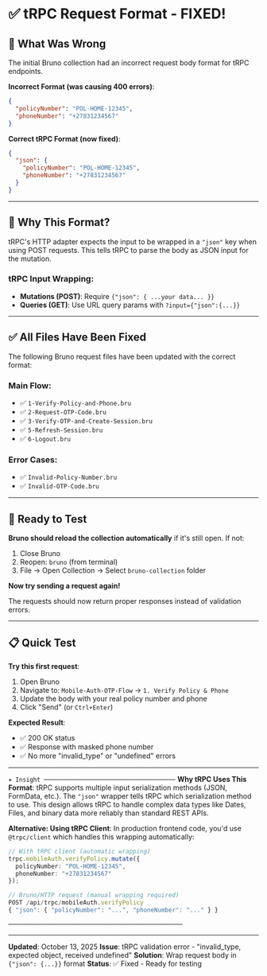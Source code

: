 # ✅ tRPC Request Format - FIXED!

## 🔧 What Was Wrong

The initial Bruno collection had an incorrect request body format for tRPC endpoints.

**Incorrect Format (was causing 400 errors)**:
```json
{
  "policyNumber": "POL-HOME-12345",
  "phoneNumber": "+27831234567"
}
```

**Correct tRPC Format (now fixed)**:
```json
{
  "json": {
    "policyNumber": "POL-HOME-12345",
    "phoneNumber": "+27831234567"
  }
}
```

---

## 🎯 Why This Format?

tRPC's HTTP adapter expects the input to be wrapped in a `"json"` key when using POST requests. This tells tRPC to parse the body as JSON input for the mutation.

### tRPC Input Wrapping:
- **Mutations (POST)**: Require `{"json": { ...your data... }}`
- **Queries (GET)**: Use URL query params with `?input={"json":{...}}`

---

## ✅ All Files Have Been Fixed

The following Bruno request files have been updated with the correct format:

### Main Flow:
- ✅ `1-Verify-Policy-and-Phone.bru`
- ✅ `2-Request-OTP-Code.bru`
- ✅ `3-Verify-OTP-and-Create-Session.bru`
- ✅ `5-Refresh-Session.bru`
- ✅ `6-Logout.bru`

### Error Cases:
- ✅ `Invalid-Policy-Number.bru`
- ✅ `Invalid-OTP-Code.bru`

---

## 🚀 Ready to Test

**Bruno should reload the collection automatically** if it's still open. If not:
1. Close Bruno
2. Reopen: `bruno` (from terminal)
3. File → Open Collection → Select `bruno-collection` folder

**Now try sending a request again!**

The requests should now return proper responses instead of validation errors.

---

## 📋 Quick Test

**Try this first request**:
1. Open Bruno
2. Navigate to: `Mobile-Auth-OTP-Flow` → `1. Verify Policy & Phone`
3. Update the body with your real policy number and phone
4. Click "Send" (or `Ctrl+Enter`)

**Expected Result**:
- ✅ 200 OK status
- ✅ Response with masked phone number
- ✅ No more "invalid_type" or "undefined" errors

---

`✶ Insight ─────────────────────────────────────`
**Why tRPC Uses This Format**: tRPC supports multiple input serialization methods (JSON, FormData, etc.). The `"json"` wrapper tells tRPC which serialization method to use. This design allows tRPC to handle complex data types like Dates, Files, and binary data more reliably than standard REST APIs.

**Alternative: Using tRPC Client**: In production frontend code, you'd use `@trpc/client` which handles this wrapping automatically:
```typescript
// With tRPC client (automatic wrapping)
trpc.mobileAuth.verifyPolicy.mutate({
  policyNumber: "POL-HOME-12345",
  phoneNumber: "+27831234567"
});

// Bruno/HTTP request (manual wrapping required)
POST /api/trpc/mobileAuth.verifyPolicy
{ "json": { "policyNumber": "...", "phoneNumber": "..." } }
```
`─────────────────────────────────────────────────`

---

**Updated**: October 13, 2025
**Issue**: tRPC validation error - "invalid_type, expected object, received undefined"
**Solution**: Wrap request body in `{"json": {...}}` format
**Status**: ✅ Fixed - Ready for testing
